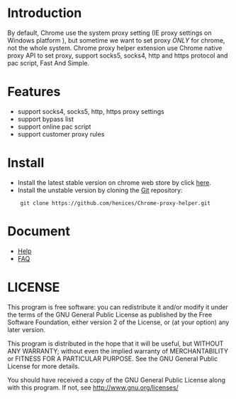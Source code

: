 # Introduction
By default, Chrome use the system proxy setting (IE proxy settings on Windows platform ),
but sometime we want to set proxy *ONLY* for chrome, not the whole system. Chrome proxy 
helper extension use Chrome native proxy API to set proxy, support  socks5, socks4, http 
and https protocol and pac script, Fast And Simple.

# Features
* support socks4, socks5, http, https proxy settings
* support bypass list
* support online pac script
* support customer proxy rules

# Install
* Install the latest stable version on chrome web store by click [here](https://chrome.google.com/webstore/detail/proxy-helper/mnloefcpaepkpmhaoipjkpikbnkmbnic).
* Install the unstable version by cloning the [Git](https://github.com/henices/Chrome-proxy-helper.git) repository:

```
    git clone https://github.com/henices/Chrome-proxy-helper.git
```

# Document

* [Help](https://github.com/henices/Chrome-proxy-helper/wiki)
* [FAQ](https://github.com/henices/Chrome-proxy-helper/wiki/FAQ)

# LICENSE
This program is free software: you can redistribute it and/or modify
it under the terms of the GNU General Public License as published by
the Free Software Foundation, either version 2 of the License, or
(at your option) any later version.

This program is distributed in the hope that it will be useful,
but WITHOUT ANY WARRANTY; without even the implied warranty of
MERCHANTABILITY or FITNESS FOR A PARTICULAR PURPOSE.  See the
GNU General Public License for more details.
 
You should have received a copy of the GNU General Public License
along with this program.  If not, see <http://www.gnu.org/licenses/>

